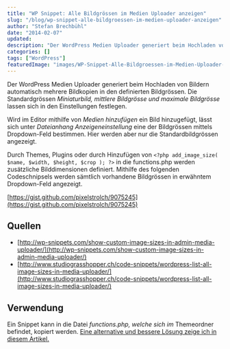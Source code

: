```yaml
---
title: "WP Snippet: Alle Bildgrössen im Medien Uploader anzeigen"
slug: "/blog/wp-snippet-alle-bildgroessen-im-medien-uploader-anzeigen"
author: "Stefan Brechbühl"
date: "2014-02-07"
updated:
description: "Der WordPress Medien Uploader generiert beim Hochladen von Bildern automatisch mehrere Bildkopien in den definierten Bildgrössen. Die Standardgrössen Miniaturbild, mittlere Bildgrösse und maximale Bildgrösse lassen sich in den Einstellungen festlegen."
categories: []
tags: ["WordPress"]
featuredImage: "images/WP-Snippet-Alle-Bildgroessen-im-Medien-Uploader-anzeigen.jpg"
---
```

Der WordPress Medien Uploader generiert beim Hochladen von Bildern automatisch mehrere Bildkopien in den definierten Bildgrössen. Die Standardgrössen _Miniaturbild, mittlere Bildgrösse und maximale Bildgrösse_ lassen sich in den Einstellungen festlegen.

Wird im Editor mithilfe von _Medien hinzufügen_ ein Bild hinzugefügt, lässt sich unter _Dateianhang Anzeigeneinstellung_ eine der Bildgrössen mittels Dropdown-Feld bestimmen. Hier werden aber nur die Standardbildgrössen angezeigt.

Durch Themes, Plugins oder durch Hinzufügen von `<?php add_image_size( $name, $width, $height, $crop ); ?>` in die functions.php werden zusätzliche Bilddimensionen definiert. Mithilfe des folgenden Codeschnipsels werden sämtlich vorhandene Bildgrössen in erwähntem Dropdown-Feld angezeigt.

[https://gist.github.com/pixelstrolch/9075245](https://gist.github.com/pixelstrolch/9075245)

## Quellen

- [http://wp-snippets.com/show-custom-image-sizes-in-admin-media-uploader/](http://wp-snippets.com/show-custom-image-sizes-in-admin-media-uploader/)
- [http://www.studiograsshopper.ch/code-snippets/wordpress-list-all-image-sizes-in-media-uploader/](http://www.studiograsshopper.ch/code-snippets/wordpress-list-all-image-sizes-in-media-uploader/)

## Verwendung

Ein Snippet kann in die Datei _functions.php, welche sich im_ Themeordner befindet, kopiert werden. [Eine alternative und bessere Lösung zeige ich in diesem Artikel.](https://www.pixelstrol.ch/wordpress-snippets-sinnvoll-integrieren/ "WordPress Snippets sinnvoll integrieren")
